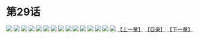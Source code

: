# 第29话
![](https://s2.baozimh.com/scomic/yuekanshaonuyeqijun-chunquan/0/33-ante/1.jpg)
![](https://s2.baozimh.com/scomic/yuekanshaonuyeqijun-chunquan/0/33-ante/2.jpg)
![](https://s2.baozimh.com/scomic/yuekanshaonuyeqijun-chunquan/0/33-ante/3.jpg)
![](https://s2.baozimh.com/scomic/yuekanshaonuyeqijun-chunquan/0/33-ante/4.jpg)
![](https://s2.baozimh.com/scomic/yuekanshaonuyeqijun-chunquan/0/33-ante/5.jpg)
![](https://s2.baozimh.com/scomic/yuekanshaonuyeqijun-chunquan/0/33-ante/6.jpg)
![](https://s2.baozimh.com/scomic/yuekanshaonuyeqijun-chunquan/0/33-ante/7.jpg)
![](https://s2.baozimh.com/scomic/yuekanshaonuyeqijun-chunquan/0/33-ante/8.jpg)
![](https://s2.baozimh.com/scomic/yuekanshaonuyeqijun-chunquan/0/33-ante/9.jpg)
![](https://s2.baozimh.com/scomic/yuekanshaonuyeqijun-chunquan/0/33-ante/10.jpg)
![](https://s2.baozimh.com/scomic/yuekanshaonuyeqijun-chunquan/0/33-ante/11.jpg)
![](https://s2.baozimh.com/scomic/yuekanshaonuyeqijun-chunquan/0/33-ante/12.jpg)
![](https://s2.baozimh.com/scomic/yuekanshaonuyeqijun-chunquan/0/33-ante/13.jpg)
![](https://s2.baozimh.com/scomic/yuekanshaonuyeqijun-chunquan/0/33-ante/14.jpg)
![](https://s2.baozimh.com/scomic/yuekanshaonuyeqijun-chunquan/0/33-ante/15.jpg)
[【上一章】](./28.md)
[【目录】](./README.md)
[【下一章】](./30.md)
